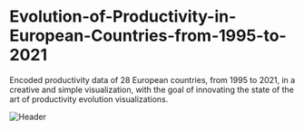 # Evolution-of-Productivity-in-European-Countries-from-1995-to-2021
Encoded productivity data of 28 European countries, from 1995 to 2021, in a creative and simple  visualization, with the goal of innovating the state of the art of productivity evolution visualizations.

![Header](./visualization.png)
